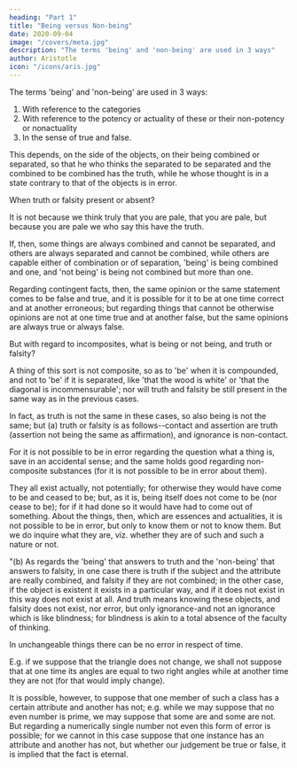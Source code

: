 ```yaml
---
heading: "Part 1"
title: "Being versus Non-being"
date: 2020-09-04
image: "/covers/meta.jpg"
description: "The terms 'being' and 'non-being' are used in 3 ways"
author: Aristotle
icon: "/icons/aris.jpg"
---
```



The terms 'being' and 'non-being' are used in 3 ways:

1. With reference to the categories
2. With reference to the potency or actuality of these or their non-potency or nonactuality
3. In the sense of true and false. 

This depends, on the side of the objects, on their being combined or separated, so that he who thinks the separated to be separated and the combined to be combined has the truth, while he whose thought is in a state contrary to that of the objects is in error. 

When truth or falsity present or absent?

It is not because we think truly that you are pale, that you are pale, but because you are pale we who say this have the truth. 

If, then, some things are always combined and cannot be separated, and others are always separated and cannot be combined, while others are capable either of combination or of separation, 'being' is being combined and one, and 'not being' is being not combined but more than one. 

Regarding contingent facts, then, the same opinion or the same statement comes to be false and true, and it is possible for it to be at one time correct and at another erroneous; but regarding things that cannot be otherwise opinions are not at one time true and at another false, but the same opinions are always true or always false.

But with regard to incomposites, what is being or not being, and truth or falsity? 

A thing of this sort is not composite, so as to 'be' when it is compounded, and not to 'be' if it is separated, like 'that the wood is white' or 'that the diagonal is incommensurable'; nor will truth and falsity be still present in the same way as in the previous cases. 

In fact, as truth is not the same in these cases, so also being is not the same; but (a) truth or falsity is as follows--contact and assertion are truth (assertion not being the same as affirmation), and ignorance is non-contact. 

For it is not possible to be in error regarding the question what a thing is, save in an accidental sense; and the same holds good regarding non-composite substances (for it is not possible to be in error about them). 

They all exist actually, not potentially; for otherwise they would have come to be and ceased to be; but, as it is, being itself does not come to be (nor cease to be); for if it had done so it would have had to come out of something. About the things, then, which are essences and actualities, it is not possible to be in error, but only to know them or not to know them. But we do inquire what they are, viz. whether they are of such and such a nature or not.

"(b) As regards the 'being' that answers to truth and the 'non-being' that answers to falsity, in one case there is truth if the subject and the attribute are really combined, and falsity if they are not combined; in the other case, if the object is existent it exists in a particular way, and if it does not exist in this way does not exist at all. And truth means knowing these objects, and falsity does not exist, nor error, but only ignorance-and not an ignorance which is like blindness; for blindness is akin to a total absence of the faculty of thinking.

In unchangeable things there can be no error in respect of time. 

E.g. if we suppose that the triangle does not change, we shall not suppose that at one time its angles are equal to two right angles while at another time they are not (for that would imply change). 

It is possible, however, to suppose that one member of such a class has a certain attribute and another has not; e.g. while we may suppose that no even number is prime, we may suppose that some are and some are not. But regarding a numerically single number not even this form of error is possible; for we cannot in this case suppose that one instance has an attribute and another has not, but whether our judgement be true or false, it is implied that the fact is eternal.